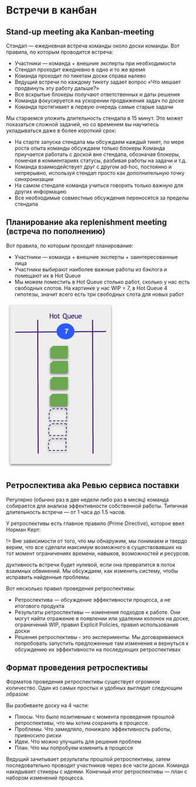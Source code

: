 # Встречи в канбан

## Stand-up meeting aka Kanban-meeting

Стэндап — ежедневная встреча команды около доски команды. Вот правила, по которым проводится встреча:

* Участники — команда + внешние эксперты при необходимости
* Стендап проходит ежедневно в одно и то же время
* Команда проходит по тикетам доски справа налево
* Ведущий встречи по каждому тикету задает вопрос «Что мешает продвинуть эту работу дальше?»
* Все вскрытые блокеры получают ответственных и даты решения
* Команда фокусируется на ускорении продвижения задач по доске
* Команда протягивает в первую очередь самые старые задачи

Мы стараемся уложить длительность стендапа в 15 минут. Это может показаться сложной задачей, но со временем вы научитесь укладываться даже в более короткий срок:

* На старте запуска стендапа мы обсуждаем каждый тикет, по мере роста опыта команды обсуждаем только блокеры
Команда приучается работать с доской вне стендапа, обозначая блокеры, помечая в комментариях статусы, разбивая работы на задачи и т.д.
* Команда взаимодействует друг с другом ad-hoc, постоянно и непрерывно, используя стендап просто как дополнительную точку синхронизации
* На самом стендапе команда учиться говорить только важную для других информацию
* Все необходимые совместные обсуждения переносятся за пределы стендапа

## Планирование aka replenishment meeting (встреча по пополнению)

Вот правила, по которым проходит планирование:

* Участники — команда + внешние эксперты + заинтересованные лица
* Участники выбирают наиболее важные работы из бэклога и помещают их в Hot Queue
* Мы можем поместить в Hot Queue столько работ, сколько у нас есть свободных слотов. На картинке у нас WIP = 7, в Hot Queue 4 гипотезы, значит всего есть три свободных слота для новых работ

![Replenishment](../_images/meetings-hotqueue.png)

## Ретроспектива aka Ревью сервиса поставки

Регулярно (обычно раз в две недели либо раз в месяц) команда собирается для анализа эффективности собственной работы. Типичная длительность встречи — от 1 часа до 1.5 часов.

У ретроспективы есть главное правило (Prime Directive), которое ввел Норман Керт:

!> Вне зависимости от того, что мы обнаружим, мы понимаем и твердо верим, что все сделали максимум возможного в существовавших на тот момент ограничениях времени, навыков, возможностей и ресурсов.

дуктивность встречи будет нулевой, если она превратится в поток взаимных обвинений. Мы обсуждаем, как изменить систему, чтобы исправить найденные проблемы.

Вот несколько правил проведения ретроспективы:

* Ретроспектива — обсуждение эффективности процесса, а не итогового продукта
* Результаты ретроспективы — изменения подходов к работе. Они могут найти отражение в появлении или удалении колонок на доске, ограничений WIP, правил Explicit Policies, правил использования доски
* Решения ретроспективы - это эксперименты. Мы договариваемся попробовать запустить предложенные там изменения и вернуться к обсуждению их эффективности на последующих ретроспективах

## Формат проведения ретроспективы

Форматов проведения ретроспективы существует огромное количество. Один из самых простых и удобных выглядит следующим образом:

Вы разбиваете доску на 4 части:
* Плюсы. Что было позитивным с момента проведения прошлой ретроспективы, что мы хотим сохранить в процессе.
* Проблемы. Что замедляло, понижало эффективность работы, привносило риски
* Идеи. Что можно улучшить для решения проблем
* План. Что мы попробуем изменить в процессе

Ведущий зачитывает результаты прошлой ретроспективы, затем последовательно проводит участников через все части доски. Команда накидывает стикеры с идеями. Конечный итог ретроспективы — план с набором изменений процесса.
